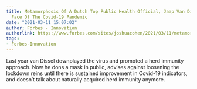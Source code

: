 ```yaml
---
title: Metamorphosis Of A Dutch Top Public Health Official, Jaap Van Dissel, In The
  Face Of The Covid-19 Pandemic
date: "2021-03-11 15:07:02"
author: Forbes - Innovation
authorlink: https://www.forbes.com/sites/joshuacohen/2021/03/11/metamorphosis-of-a-dutch-top-public-health-official-jaap-van-dissel-in-the-face-of-the-covid-19-pandemic/
tags:
- Forbes-Innovation
---
```

Last year van Dissel downplayed the virus and promoted a herd immunity approach. Now he dons a mask in public, advises against loosening the lockdown reins until there is sustained improvement in Covid-19 indicators, and doesn’t talk about naturally acquired herd immunity anymore.